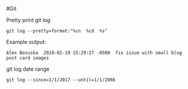 #Git

Pretty print git log

```git log --pretty=format:"%cn  %cd  %s" ```

Example output:

```Alex Bezuska  2018-02-19 15:29:27 -0500  fix issue with small blog post card images```


git log date range

```git log --since=1/1/2017 --until=1/1/2066  ```

